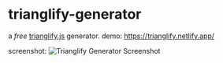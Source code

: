 # trianglify-generator

a *free* [trianglify.js](https://github.com/qrohlf/trianglify) generator. demo: <https://trianglify.netlify.app/>

screenshot:
![Trianglify Generator Screenshot](https://i.imgur.com/uEQhTc4.png "Screenshot")
